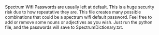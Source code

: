 Spectrum Wifi Passwords are usually left at default. This is a huge security risk due to how repeatative they are. This file creates many possible combinations that
could be a spectrum wifi default password. Feel free to add or remove some nouns or adjectives as you wish. Just run the python file, and the passwords will save to SpectrumDictionary.txt.
